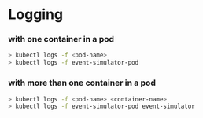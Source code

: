 # Logging

### with one container in a pod
```bash
> kubectl logs -f <pod-name>
> kubectl logs -f event-simulator-pod
```

### with more than one container in a pod
```bash
> kubectl logs -f <pod-name> <container-name>
> kubectl logs -f event-simulator-pod event-simulator
```